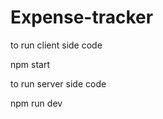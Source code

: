 # Expense-tracker


to run client side code

  npm start
  
  
to run server side code

  npm run dev
